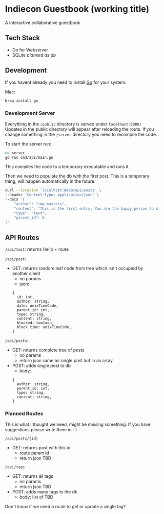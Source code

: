 # Indiecon Guestbook (working title)

A interactive collaborative guestbook

## Tech Stack

- Go for Webserver
- SQLite _planned as db_

## Development

If you havent already you need to install [Go](https://go.dev/) for your system.

Mac:
```zsh
brew install go
```

### Development Server

Everything in the `/public` directory is served under `localhost:8080/`
Updates in the public directory will appear after reloading the route. If you change something in the `/server` directory you need to recompile the code.

To start the server run:
```zsh
cd server
go run cmd/api/main.go
```
This compiles the code to a temporary executable and runs it

Then we need to populate the db with the first post. This is a temporary thing, will happen automatically in the future.
```zsh
curl --location 'localhost:8080/api/posts' \
--header 'Content-Type: application/json' \
--data '{
    "author": "img masters",
    "content": "This is the first entry. You are the happy person to start the story. Have fun",
    "type": "text",
    "parent_id": 0
}'
```

## API Routes

`/api/test`: returns Hello + route

`/api/post`: 
- GET: returns random leaf node from tree which isn't occupied by another client
  - no params
  - json: 
  ```
  {
    id: int,
    author: string,
    date: unixTimeCode,
    parent_id: int,
    type: string,
    content: string,
    blocked: boolean,
    block_time: unixTimeCode,
  }
  ```

`/api/posts`:
- GET: returns complete tree of posts
  - no params
  - return json same as single post but in an array
- POST: adds single post to db
  - body:
  ```
  {
    author: string,
    parent_id: int,
    type: string,
    content: string,
  }
  ```

### Planned Routes

This is what I thought we need, might be missing something. If you have suggestions please write them in `:)`

`/api/posts/{id}`
- GET: returns post with this id
  - route param id
  - return json TBD

`/api/tags`
- GET: returns all tags
  - no params
  - return json TBD
- POST: adds many tags to the db
  - body: list of TBD

Don't know if we need a route to get or update a single tag?

